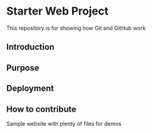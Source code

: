 # Starter Web Project

This repository is for showing how Git and GitHub work

## Introduction

## Purpose

## Deployment

## How to contribute

Sample website with plenty of files for demos